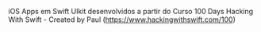iOS Apps em Swift UIkit desenvolvidos a partir do Curso 100 Days Hacking With Swift - Created by Paul (https://www.hackingwithswift.com/100)
